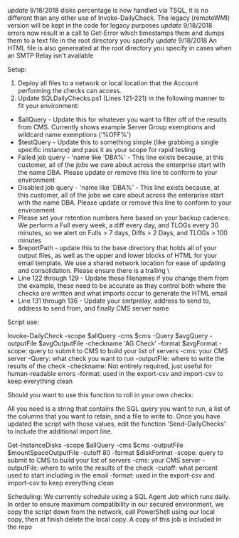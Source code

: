 *update* 9/18/2018 disks percentage is now handled via TSQL, it is no different than any other use of Invoke-DailyCheck. The legacy (remoteWMI) version will be kept in the code for legacy purposes
*update* 9/18/2018 errors now result in a call to Get-Error which timestamps them and dumps them to a text file in the root directory you specify
*update* 9/18/2018 An HTML file is also genereated at the root directory you specify in cases when an SMTP Relay isn't available


Setup:
1. Deploy all files to a network or local location that the Account performing the checks can access.
2. Update SQLDailyChecks.ps1 (Lines 121-221) in the following manner to fit your environment:
- $allQuery - Update this for whatever you want to filter off of the results from CMS. Currently shows example Server Group exemptions and wildcard name exemptions ('%OFF%')
- $testQuery - Update this to something simple (like grabbing a single specific instance) and pass it as your scope for rapid testing
- Failed job query - 'name like 'DBA%' - This line exists because, at this customer, all of the jobs we care about across the enterprise start with the name DBA. Please update or remove this line to conform to your environment
- Disabled job query - 'name like 'DBA%' - This line exists because, at this customer, all of the jobs we care about across the enterprise start with the name DBA. Please update or remove this line to conform to your environment
- Please set your retention numbers here based on your backup cadence. We perform a Full every week, a diff every day, and TLOGs every 30 minutes, so we alert on Fulls > 7 days, Diffs > 2 Days, and TLOGs > 100 minutes
- $reportPath - update this to the base directory that holds all of your output files, as well as the upper and lower blocks of HTML for your email template. We use a shared network location for ease of updating and consolidation.  Please ensure there is a trailing \
- Line 122 through 129 - Update these filenames if you change them from the example, these need to be accurate as they control both where the checks are written and what imports occur to generate the HTML email
- Line 131 through 136 - Update your smtprelay, address to send to, address to send from, and finally CMS server name



Script use:

Invoke-DailyCheck -scope $allQuery -cms $cms -Query $avgQuery -outputFile $avgOutputFile -checkname 'AG Check' -format $avgFormat 
-scope: query to submit to CMS to build your list of servers
-cms: your CMS server
-Query: what check you want to run
-outputFile: where to write the results of the check
-checkname: Not entirely required, just useful for human-readable errors 
-format: used in the export-csv and import-csv to keep everything clean

Should you want to use this function to roll in your own checks:

All you need is a string that contains the SQL query you want to run, a list of the columns that you want to retain, and a file to write to. Once you have updated the script with those values, edit the function 'Send-DailyChecks' to include the additional import line.

Get-InstanceDisks -scope $allQuery -cms $cms -outputFile $mountSpaceOutputFile -cutoff 80 -format $diskFormat 
-scope: query to submit to CMS to build your list of servers
-cms: your CMS server
-outputFile: where to write the results of the check
-cutoff: what percent used to start including in the email
-format: used in the export-csv and import-csv to keep everything clean

Scheduling:
We currently schedule using a SQL Agent Job which runs daily. In order to ensure maximum compatibility in our secured environment, we copy the script down from the network, call PowerShell using our local copy, then at finish delete the local copy. A copy of this job is included in the repo

